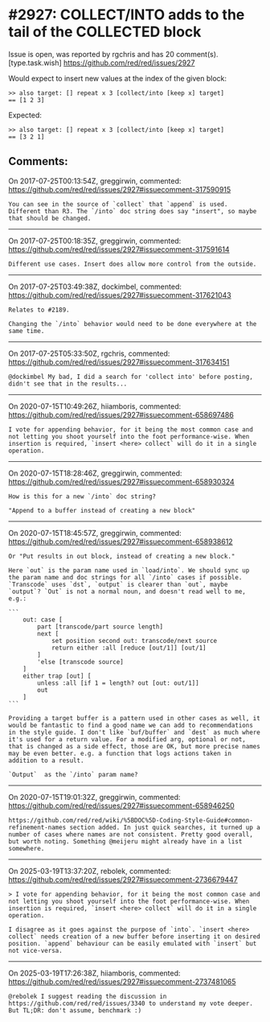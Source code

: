 
#2927: COLLECT/INTO adds to the tail of the COLLECTED block
================================================================================
Issue is open, was reported by rgchris and has 20 comment(s).
[type.task.wish]
<https://github.com/red/red/issues/2927>

Would expect to insert new values at the index of the given block:

```
>> also target: [] repeat x 3 [collect/into [keep x] target]
== [1 2 3]
```

Expected:

```
>> also target: [] repeat x 3 [collect/into [keep x] target]
== [3 2 1]
```



Comments:
--------------------------------------------------------------------------------

On 2017-07-25T00:13:54Z, greggirwin, commented:
<https://github.com/red/red/issues/2927#issuecomment-317590915>

    You can see in the source of `collect` that `append` is used. Different than R3. The `/into` doc string does say "insert", so maybe that should be changed. 

--------------------------------------------------------------------------------

On 2017-07-25T00:18:35Z, greggirwin, commented:
<https://github.com/red/red/issues/2927#issuecomment-317591614>

    Different use cases. Insert does allow more control from the outside.

--------------------------------------------------------------------------------

On 2017-07-25T03:49:38Z, dockimbel, commented:
<https://github.com/red/red/issues/2927#issuecomment-317621043>

    Relates to #2189.
    
    Changing the `/into` behavior would need to be done everywhere at the same time.

--------------------------------------------------------------------------------

On 2017-07-25T05:33:50Z, rgchris, commented:
<https://github.com/red/red/issues/2927#issuecomment-317634151>

    @dockimbel My bad, I did a search for 'collect into' before posting, didn't see that in the results...

--------------------------------------------------------------------------------

On 2020-07-15T10:49:26Z, hiiamboris, commented:
<https://github.com/red/red/issues/2927#issuecomment-658697486>

    I vote for appending behavior, for it being the most common case and not letting you shoot yourself into the foot performance-wise. When insertion is required, `insert <here> collect` will do it in a single operation.

--------------------------------------------------------------------------------

On 2020-07-15T18:28:46Z, greggirwin, commented:
<https://github.com/red/red/issues/2927#issuecomment-658930324>

    How is this for a new `/into` doc string?
    
    "Append to a buffer instead of creating a new block"

--------------------------------------------------------------------------------

On 2020-07-15T18:45:57Z, greggirwin, commented:
<https://github.com/red/red/issues/2927#issuecomment-658938612>

    Or "Put results in out block, instead of creating a new block."
    
    Here `out` is the param name used in `load/into`. We should sync up the param name and doc strings for all `/into` cases if possible.  `Transcode` uses `dst`, `output` is clearer than `out`, maybe `output`? `Out` is not a normal noun, and doesn't read well to me, e.g.:
    
    ```
        out: case [
            part [transcode/part source length] 
            next [
                set position second out: transcode/next source 
                return either :all [reduce [out/1]] [out/1]
            ] 
            'else [transcode source]
        ] 
        either trap [out] [
            unless :all [if 1 = length? out [out: out/1]] 
            out
        ]
    ```
    
    Providing a target buffer is a pattern used in other cases as well, it would be fantastic to find a good name we can add to recommendations in the style guide. I don't like `buf/buffer` and `dest` as much where it's used for a return value. For a modified arg, optional or not, that is changed as a side effect, those are OK, but more precise names may be even better. e.g. a function that logs actions taken in addition to a result.
    
    `Output`  as the `/into` param name?

--------------------------------------------------------------------------------

On 2020-07-15T19:01:32Z, greggirwin, commented:
<https://github.com/red/red/issues/2927#issuecomment-658946250>

    https://github.com/red/red/wiki/%5BDOC%5D-Coding-Style-Guide#common-refinement-names section added. In just quick searches, it turned up a number of cases where names are not consistent. Pretty good overall, but worth noting. Something @meijeru might already have in a list somewhere.

--------------------------------------------------------------------------------

On 2025-03-19T13:37:20Z, rebolek, commented:
<https://github.com/red/red/issues/2927#issuecomment-2736679447>

    > I vote for appending behavior, for it being the most common case and not letting you shoot yourself into the foot performance-wise. When insertion is required, `insert <here> collect` will do it in a single operation.
    
    I disagree as it goes against the purpose of `into`. `insert <here> collect` needs creation of a new buffer before inserting it on desired position. `append` behaviour can be easily emulated with `insert` but not vice-versa.

--------------------------------------------------------------------------------

On 2025-03-19T17:26:38Z, hiiamboris, commented:
<https://github.com/red/red/issues/2927#issuecomment-2737481065>

    @rebolek I suggest reading the discussion in https://github.com/red/red/issues/3340 to understand my vote deeper. But TL;DR: don't assume, benchmark :)

